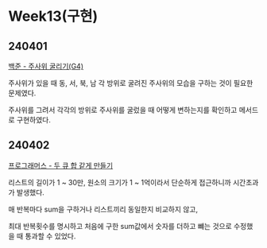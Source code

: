# Week13(구현)

## 240401

[백준 - 주사위 굴리기(G4)](https://www.acmicpc.net/problem/14499)

주사위가 있을 때 동, 서, 북, 남 각 방위로 굴려진 주사위의 모습을 구하는 것이 필요한 문제였다.

주사위를 그려서 각각의 방위로 주사위를 굴렀을 때 어떻게 변하는지를 확인하고 메서드로 구현하였다.

## 240402

[프로그래머스 - 두 큐 합 같게 만들기](https://school.programmers.co.kr/learn/courses/30/lessons/118667)

리스트의 길이가 1 ~ 30만, 원소의 크기가 1 ~ 1억이라서 단순하게 접근하니까 시간초과가 발생했다.

매 반복마다 sum을 구하거나 리스트끼리 동일한지 비교하지 않고,

최대 반복횟수를 명시하고 처음에 구한 sum값에서 숫자를 더하고 뺴는 것으로 수정했을 때 통과할 수 있었다.
